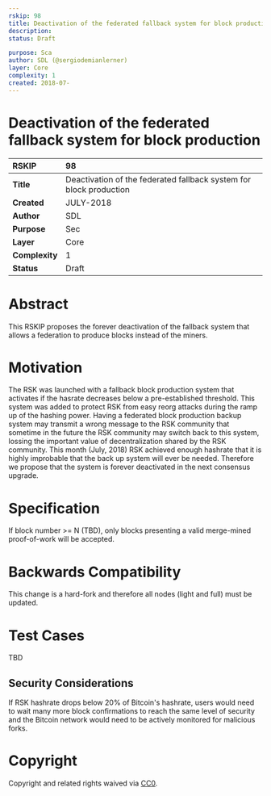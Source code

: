```yaml
---
rskip: 98
title: Deactivation of the federated fallback system for block production 
description: 
status: Draft

purpose: Sca
author: SDL (@sergiodemianlerner)
layer: Core
complexity: 1
created: 2018-07-
---
```

# Deactivation of the federated fallback system for block production 

|RSKIP          |98           |
| :------------ |:-------------|
|**Title**      |Deactivation of the federated fallback system for block production |
|**Created**    |JULY-2018 |
|**Author**     |SDL |
|**Purpose**    |Sec |
|**Layer**      |Core |
|**Complexity** |1 |
|**Status**     |Draft |

# **Abstract**

This RSKIP proposes the forever deactivation of the fallback system that allows a federation to produce blocks instead of the miners.


# **Motivation**

The RSK was launched with a fallback block production system that activates if the hasrate decreases below a pre-established threshold.
This system was added to protect RSK from easy reorg attacks during the ramp up of the hashing power. 
Having a federated block production backup system may transmit a wrong message to the RSK community that sometime in the future the RSK community may switch back to this system, lossing the important value of decentralization shared by the RSK community.
This month (July, 2018) RSK achieved enough hashrate that it is highly improbable that the back up system will ever be needed.
Therefore we propose that the system is forever deactivated in the next consensus upgrade.

# **Specification**

If block number >= N (TBD), only blocks presenting a valid merge-mined proof-of-work will be accepted.

# Backwards Compatibility

This change is a hard-fork and therefore all nodes (light and full) must be updated. 

# Test Cases

TBD

## Security Considerations

If RSK hashrate drops below 20% of Bitcoin's hashrate, users would need to wait many more block confirmations to reach the same level of security and the Bitcoin network would need to be actively monitored for malicious forks.

# **Copyright**

Copyright and related rights waived via [CC0](https://creativecommons.org/publicdomain/zero/1.0/).